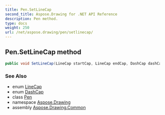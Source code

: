 ```yaml
---
title: Pen.SetLineCap
second_title: Aspose.Drawing for .NET API Reference
description: Pen method. 
type: docs
weight: 250
url: /net/aspose.drawing/pen/setlinecap/
---
```

## Pen.SetLineCap method

```csharp
public void SetLineCap(LineCap startCap, LineCap endCap, DashCap dashCap)
```

### See Also

* enum [LineCap](../../../aspose.drawing.drawing2d/linecap/)
* enum [DashCap](../../../aspose.drawing.drawing2d/dashcap/)
* class [Pen](../)
* namespace [Aspose.Drawing](../../pen/)
* assembly [Aspose.Drawing.Common](../../../)



